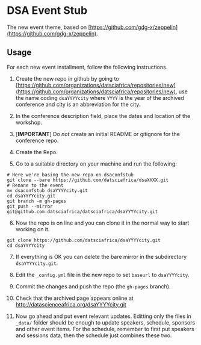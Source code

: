 # DSA Event Stub

The new event theme, based on [https://github.com/gdg-x/zeppelin](https://github.com/gdg-x/zeppelin).

## Usage
For each new event installment, follow the following instructions.

1. Create the new repo in github by going to [https://github.com/organizations/datsciafrica/repositories/new](https://github.com/organizations/datsciafrica/repositories/new), use the name coding `dsaYYYYcity` where `YYYY` is the year of the archived conference and city is an abbreviation for the city.

2. In the conference description field, place the dates and location of the workshop.

3. [**IMPORTANT**] Do *not* create an initial README or gitignore for the conference repo.

4. Create the Repo.

5. Go to a suitable directory on your machine and run the following:

```
# Here we're basing the new repo on dsaconfstub
git clone --bare https://github.com/datsciafrica/dsaXXXX.git
# Renane to the event
mv dsaconfstub dsaYYYYcity.git
cd dsaYYYYcity.git
git branch -m gh-pages
git push --mirror git@github.com:datsciafrica/datsciafrica/dsaYYYYcity.git
```
6. Now the repo is on line and you can clone it in the normal way to start working on it.

```
git clone https://github.com/datsciafrica/dsaYYYYcity.git
cd dsaYYYYcity
````

7. If everything is OK you can delete the bare mirror in the subdirectory ```dsaYYYYcity.git```.

8. Edit the `_config.yml` file in the new repo to set `baseurl` to `dsaYYYYcity`.

9. Commit the changes and push the repo (the `gh-pages` branch).

10. Check that the archived page appears online at http://datascienceafrica.org/dsaYYYYcity.git

11. Now go ahead and put event relevant updates. Editting only the files in `_data/` folder should be enough to update speakers, schedule, sponsors and other event items. For the schedule, remember to first put speakers and sessions data, then the schedule just combines these two.
